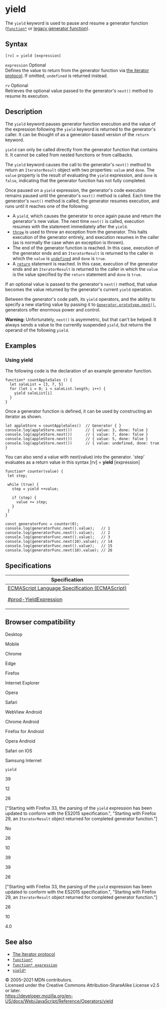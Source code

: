 # yield

The `yield` keyword is used to pause and resume a generator function ([`function*`](../statements/function*) or [legacy generator function](https://developer.mozilla.org/en-US/docs/Archive/Web/JavaScript/Legacy_generator_function_statement)).

## Syntax

    [rv] = yield [expression]

`expression` <span class="badge inline optional">Optional</span>  
Defines the value to return from the generator function via [the iterator protocol](../iteration_protocols#the_iterator_protocol). If omitted, `undefined` is returned instead.

`rv` <span class="badge inline optional">Optional</span>  
Retrieves the optional value passed to the generator's `next()` method to resume its execution.

## Description

The `yield` keyword pauses generator function execution and the value of the expression following the `yield` keyword is returned to the generator's caller. It can be thought of as a generator-based version of the `return` keyword.

`yield` can only be called directly from the generator function that contains it. It cannot be called from nested functions or from callbacks.

The `yield` keyword causes the call to the generator's `next()` method to return an `IteratorResult` object with two properties: `value` and `done`. The `value` property is the result of evaluating the `yield` expression, and `done` is `false`, indicating that the generator function has not fully completed.

Once paused on a `yield` expression, the generator's code execution remains paused until the generator's `next()` method is called. Each time the generator's `next()` method is called, the generator resumes execution, and runs until it reaches one of the following:

-   A `yield`, which causes the generator to once again pause and return the generator's new value. The next time `next()` is called, execution resumes with the statement immediately after the `yield`.
-   [`throw`](../statements/throw) is used to throw an exception from the generator. This halts execution of the generator entirely, and execution resumes in the caller (as is normally the case when an exception is thrown).
-   The end of the generator function is reached. In this case, execution of the generator ends and an `IteratorResult` is returned to the caller in which the `value` is [`undefined`](../global_objects/undefined) and `done` is `true`.
-   A [`return`](../statements/return) statement is reached. In this case, execution of the generator ends and an `IteratorResult` is returned to the caller in which the `value` is the value specified by the `return` statement and `done` is `true`.

If an optional value is passed to the generator's `next()` method, that value becomes the value returned by the generator's current `yield` operation.

Between the generator's code path, its `yield` operators, and the ability to specify a new starting value by passing it to [`Generator.prototype.next()`](../global_objects/generator/next), generators offer enormous power and control.

**Warning:** Unfortunately, `next()` is asymmetric, but that can't be helped: It always sends a value to the currently suspended `yield`, but returns the operand of the following `yield`.

## Examples

### Using yield

The following code is the declaration of an example generator function.

    function* countAppleSales () {
      let saleList = [3, 7, 5]
      for (let i = 0; i < saleList.length; i++) {
        yield saleList[i]
      }
    }

Once a generator function is defined, it can be used by constructing an iterator as shown.

    let appleStore = countAppleSales()  // Generator { }
    console.log(appleStore.next())      // { value: 3, done: false }
    console.log(appleStore.next())      // { value: 7, done: false }
    console.log(appleStore.next())      // { value: 5, done: false }
    console.log(appleStore.next())      // { value: undefined, done: true }

You can also send a value with next(value) into the generator. 'step' evaluates as a return value in this syntax \[rv\] = **yield** \[expression\]

    function* counter(value) {
     let step;

     while (true) {
       step = yield ++value;

       if (step) {
         value += step;
       }
     }
    }

    const generatorFunc = counter(0);
    console.log(generatorFunc.next().value);   // 1
    console.log(generatorFunc.next().value);   // 2
    console.log(generatorFunc.next().value);   // 3
    console.log(generatorFunc.next(10).value); // 14
    console.log(generatorFunc.next().value);   // 15
    console.log(generatorFunc.next(10).value); // 26

## Specifications

<table><thead><tr class="header"><th>Specification</th></tr></thead><tbody><tr class="odd"><td><a href="https://tc39.es/ecma262/#prod-YieldExpression">ECMAScript Language Specification (ECMAScript) 
<br/>

<span class="small">#prod-YieldExpression</span></a></td></tr></tbody></table>

## Browser compatibility

Desktop

Mobile

Chrome

Edge

Firefox

Internet Explorer

Opera

Safari

WebView Android

Chrome Android

Firefox for Android

Opera Android

Safari on IOS

Samsung Internet

`yield`

39

12

26

\["Starting with Firefox 33, the parsing of the `yield` expression has been updated to conform with the ES2015 specification.", "Starting with Firefox 29, an `IteratorResult` object returned for completed generator function."\]

No

26

10

39

39

26

\["Starting with Firefox 33, the parsing of the `yield` expression has been updated to conform with the ES2015 specification.", "Starting with Firefox 29, an `IteratorResult` object returned for completed generator function."\]

26

10

4.0

## See also

-   [The Iterator protocol](../iteration_protocols)
-   [`function*`](../statements/function*)
-   [`function* expression`](function*)
-   [`yield*`](yield*)

© 2005–2021 MDN contributors.  
Licensed under the Creative Commons Attribution-ShareAlike License v2.5 or later.  
<a href="https://developer.mozilla.org/en-US/docs/Web/JavaScript/Reference/Operators/yield" class="_attribution-link">https://developer.mozilla.org/en-US/docs/Web/JavaScript/Reference/Operators/yield</a>
